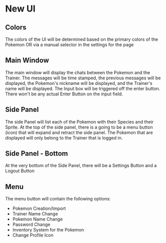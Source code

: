 # New UI

## Colors
The colors of the UI will be determined based on the primary colors of the Pokemon OR via a manual selector in the settings for the page

## Main Window
The main window will display the chats between the Pokemon and the Trainer. The messages will be time stamped, the previous messages will be displayed, the Pokemon's nickname will be displayed, and the Trainer's name will be displayed. The Input box will be triggered off the enter button. There won't be any actual Enter Button on the input field. 

## Side Panel
The side Panel will list each of the Pokemon with their Species and their Sprite. At the top of the side panel, there is a going to be a menu button (icon) that will expand and retract the side panel. The Pokemon that are displayed will only belong to the Trainer that is logged in.

## Side Panel - Bottom
At the very bottom of the Side Panel, there will be a Settings Button and a Logout Button

## Menu
The menu button will contain the following options:
* Pokemon Creation/Import
* Trainer Name Change
* Pokemon Name Change
* Password Change
* Inventory System for the Pokemon
* Change Profile Icon